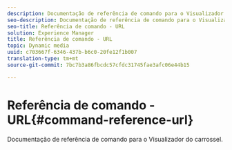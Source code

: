 ```yaml
---
description: Documentação de referência de comando para o Visualizador do carrossel.
seo-description: Documentação de referência de comando para o Visualizador do carrossel.
seo-title: Referência de comando - URL
solution: Experience Manager
title: Referência de comando - URL
topic: Dynamic media
uuid: c703667f-6346-437b-b6c0-20fe12f1b007
translation-type: tm+mt
source-git-commit: 7bc7b3a86fbcdc57cfdc31745fae3afc06e44b15

---
```



# Referência de comando - URL{#command-reference-url}

Documentação de referência de comando para o Visualizador do carrossel.

